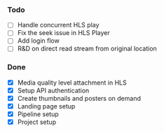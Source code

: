 ### Todo

- [ ] Handle concurrent HLS play
- [ ] Fix the seek issue in HLS Player
- [ ] Add login flow
- [ ] R&D on direct read stream from original location

### Done

- [x] Media quality level attachment in HLS
- [x] Setup API authentication
- [x] Create thumbnails and posters on demand
- [x] Landing page setup
- [x] Pipeline setup
- [x] Project setup
